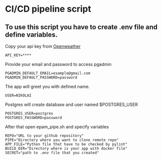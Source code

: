 CI/CD pipeline script
===
To use this script you have to create .env file and define variables.
---
Copy your api key from [Openweather](https://openweathermap.org/api)
```
API_KEY=****
```
Provide your email and password to access pgadmin
```
PGADMIN_DEFAULT_EMAIL=example@gmail.com
PGADMIN_DEFAULT_PASSWORD=password
```
The app will greet you with defined name.
```
USER=NIKOLAI
```

Postgres will create database and user named $POSTGRES_USER
```
POSTGRES_USER=postgres
POSTGRES_PASSWORD=password
```
After that open epam_pipe.sh and specify variables
```
REPO="URL to your github repository"
PIPE="Directory where you want to clone remote repo"
APP_FILE="Python file that have to be checked by pylint"
BUILD_DIR="Directory where is your app with docker file"
SECRET="path to .env file that you created"